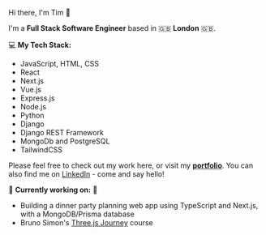 Hi there, I'm Tim 👋

I'm a **Full Stack Software Engineer** based in 🇬🇧 **London** 🇬🇧.

💻 **My Tech Stack:**
- JavaScript, HTML, CSS
- React
- Next.js
- Vue.js
- Express.js
- Node.js
- Python
- Django
- Django REST Framework
- MongoDb and PostgreSQL
- TailwindCSS

Please feel free to check out my work here, or visit my **[portfolio](https://tim-stanton.vercel.app/)**. 
You can also find me on [LinkedIn](https://www.linkedin.com/in/thstanton/) - come and say hello!

🚀 **Currently working on:** 🚀
- Building a dinner party planning web app using TypeScript and Next.js, with a MongoDB/Prisma database
- Bruno Simon's [Three.js Journey](https://threejs-journey.com/) course

